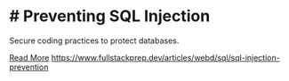 # # Preventing SQL Injection

Secure coding practices to protect databases.

[Read More](https://www.fullstackprep.dev/articles/webd/sql/sql-injection-prevention) https://www.fullstackprep.dev/articles/webd/sql/sql-injection-prevention